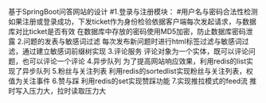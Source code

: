 基于SpringBoot问答网站的设计
#1.登录与注册模块：
#用户名与密码合法性检测
如果注册或登录成功，下发ticket作为身份检验依据客户端每次发起请求，与数据库对比ticket是否有效
在数据库中存放的密码使用MD5加密，防止数据库密码泄露
2.问题的发表与敏感词过滤
每次发布新问题时进行html标签过滤与敏感词过滤，通过建立敏感词前缀树实现
3.评论服务
评论对象为一个实体，既可以评论问题，也可以评论一个评论
4.异步队列
为了提高网站响应效果，利用redis的list实现了异步队列
5.粉丝与关注列表
利用redis的sortedlist实现粉丝与关注列表，权值为关注事件
6.赞与踩
利用redis的set实现赞踩功能
7.实现推拉模式的feed流
推时写入压力大，拉时读取压力大



